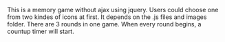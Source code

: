 This is a memory game without ajax using jquery.
Users could choose one from two kindes of icons at first.
It depends on the .js files and images folder.
There are 3 rounds in one game.
When every round begins, a countup timer will start.
